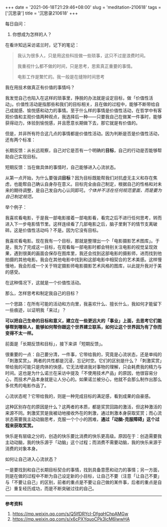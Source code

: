 +++
date = '2021-06-18T21:29:46+08:00'
slug = 'meditation-210618'
tags = ['沉思录']
title = '沉思录210618'
+++

每日自问：

1. 你想成为怎样的人？

在看许知远采访诺兰时，记下的笔记：

> 我认为很多人，只是用这些科技做一些琐事，这只不过是浪费时间。
>
> 我重视什么都不做的时间，只是思考，思索真正重要的事情。
>
> 电影工作是繁忙的。我一般是在缝隙时间思考

我在用技术做真正有价值的事情吗？

我发觉自己也陷入在这样的琐事里，挣脱的办法就是设定目标，做「价值性活动」。价值性活动是指那些和我们的目标相关，且在做的过程中，能够不断带给自己成就感、愉悦感和动力的事情。至于什么样的事情是价值性活动，在哲学中有客观价值和主观价值两种观点，我选择后一种——只要我自己在做某一件事时，能够获得动力，体验到愉悦感，并且愿意长期做下去，那它就是有价值的。

但是，并非所有符合这几点的事情都是价值性活动。因为判断是否是价值性活动，还有两个标准：

长期反馈：从长远观察，自己对它是否有一个明确的**目标**，自己的行动是否能够帮助自己实现目标。

短期反馈：当在做具体的事情时，自己能够进入心流状态。

从第一点开始，为什么要强调**目标**？因为目标既能帮我们对抗虚无主义和存在焦虑，也能帮自己确认自身存在意义。目标完全由自己制定，根据自己的性格和对未来的期待调整，是自己发自内心认同即可。*个体并不活在任何规范里面，而是要为自己制定规范。*

举个例子：

我喜欢看电影，于是我一部电影接着一部电影看，看完之后不进行任何思考，转而进入下一步电影情节里。这样连续看了几部电影之后，脑子里剩下的情节支离破碎。这是价值性活动吗？不是。因为它没有目标。

我喜欢看电影。现在我有一个目标，那就是整理出一个「电影摄影艺术图库」。于是，我为了完成这一目标，在观看每一部电影时都会特别关注电影的视觉呈现效果，遇到很美的画面会保存在图库里，我还会找到这部电影的摄影师，进而找到他拍摄的其他电影。我会在其他电影中找到和这部电影中相契合的艺术美感。这样慢慢地，我会形成一个关于特定摄影师电影摄影艺术风格的图库，以此提升我对于美的感受。

在这种情况下，这就是一个价值性活动。

那么，怎样思考和制定我自己的目标？

一个思路：在所有可能的活动和方向里，我喜欢什么、擅长什么，我如何才能留下一些痕迹，以证明我「来过」？

**可以把自己生命的目标和意义，建立在一些更远大的「事业」上面，去思考它们能够帮到哪些人，能够如何帮你跟这个世界建立联系，如何让这个世界因为有了你而变得不太一样。**

前面是「长期反馈和目标」，接下来讲「短期反馈」。

很重要的一点：自己要分清，一件事，它带给我的，究竟是心流状态，还是单纯的「刺激奖赏」。两者的共性都是沉浸，忘记时空。它们的区别是什么？「刺激奖赏」带给我的可能只是肉体的快感，它无法增进我对事物的理解，只会耗费我的精力与时间。这也是为什么诺兰在采访中提及「不使用技术产品」的原因，他很容易分心，而技术产品本身就是让人分心的。如果诺兰被分心，他就不会那么制作出那么多优秀的电影作品了。

心流状态呢？它带给我的，则是一种完成目标的满足感，看到成果的自豪感。

这种区别存在的原因是什么？这两者的本质，都是奖赏回路的激活，但这种激活的来源不同。刺激奖赏是我被动地接收外在的刺激，通过刺激本身获取奖赏；而心流状态需要我主动动脑思考，克服一个个小的困难，**通过「动脑-克服障碍」这个过程来获取奖赏。**

快乐是有层级之分的，创造的快乐要比消费的快乐更高级。原因在于：创造需要我主动动脑，我的快乐源于「动脑」这个过程；而消费不需要动脑，我的快乐来源于消费的对象本身。

如何让自己进入心流状态？

一是要找到和自己长期目标契合的事情，找到具备意愿和动力的事情；另一方面，则是在做的过程中不断为自己设定新的小目标，让自己不要（注意「让自己不要」与「不要让自己」的区别，前者的重点是不要让自己做的某件事，后者的重点是自己）重复经历成功，而是不断突破过往的自己。

---

**参考资料**

1. <https://mp.weixin.qq.com/s/Q5lfDRYcI-DfgqHChpAMGw>
2. <https://mp.weixin.qq.com/s/x6cPXYquoCPk3lcM6lwwHA>
